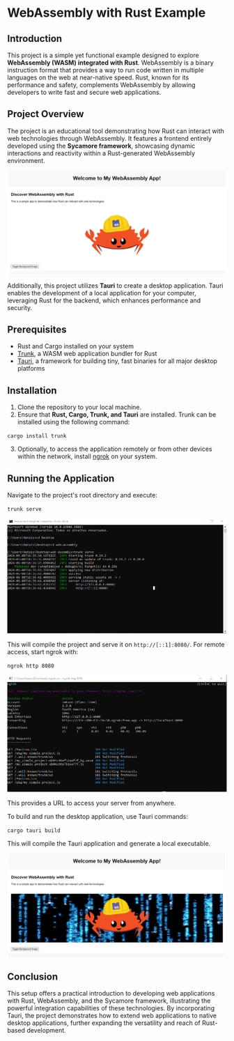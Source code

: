# WebAssembly with Rust Example

## Introduction
This project is a simple yet functional example designed to explore **WebAssembly (WASM) integrated with Rust**. WebAssembly is a binary instruction format that provides a way to run code written in multiple languages on the web at near-native speed. Rust, known for its performance and safety, complements WebAssembly by allowing developers to write fast and secure web applications.

## Project Overview
The project is an educational tool demonstrating how Rust can interact with web technologies through WebAssembly. It features a frontend entirely developed using the **Sycamore framework**, showcasing dynamic interactions and reactivity within a Rust-generated WebAssembly environment.

![WebAssembly project](https://github.com/Jakson-Almeida/Rust-Web-Assembly/blob/main/GUI/images/READ-ME-img1.png)

Additionally, this project utilizes **Tauri** to create a desktop application. Tauri enables the development of a local application for your computer, leveraging Rust for the backend, which enhances performance and security.

## Prerequisites
- Rust and Cargo installed on your system
- [Trunk](https://trunkrs.dev/), a WASM web application bundler for Rust
- [Tauri](https://tauri.studio/), a framework for building tiny, fast binaries for all major desktop platforms

## Installation
1. Clone the repository to your local machine.
2. Ensure that **Rust, Cargo, Trunk, and Tauri** are installed. Trunk can be installed using the following command:

`cargo install trunk`

3. Optionally, to access the application remotely or from other devices within the network, install [ngrok](https://ngrok.com/) on your system.

## Running the Application
Navigate to the project's root directory and execute:

`trunk serve`

![WebAssembly project](https://github.com/Jakson-Almeida/Rust-Web-Assembly/blob/main/GUI/images/READ-ME-img-terminal-trunk-serve.png)

This will compile the project and serve it on `http://[::1]:8080/`. For remote access, start ngrok with:

`ngrok http 8080`

![WebAssembly project](https://github.com/Jakson-Almeida/Rust-Web-Assembly/blob/main/GUI/images/READ-ME-img-terminal-ngrok-http-8080.png)

This provides a URL to access your server from anywhere.

To build and run the desktop application, use Tauri commands:

`cargo tauri build`

This will compile the Tauri application and generate a local executable.

![WebAssembly project](https://github.com/Jakson-Almeida/Rust-Web-Assembly/blob/main/GUI/images/READ-ME-img2.png)

## Conclusion
This setup offers a practical introduction to developing web applications with Rust, WebAssembly, and the Sycamore framework, illustrating the powerful integration capabilities of these technologies. By incorporating Tauri, the project demonstrates how to extend web applications to native desktop applications, further expanding the versatility and reach of Rust-based development.
